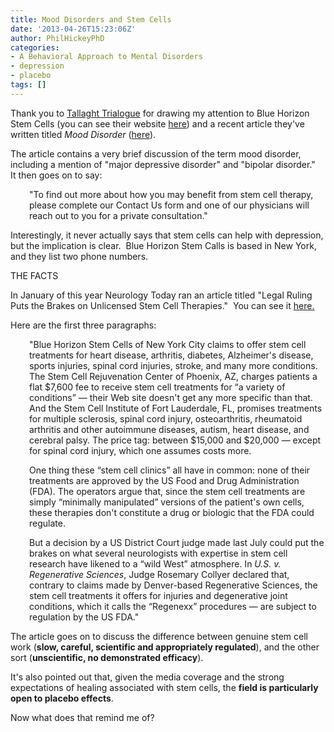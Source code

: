 ```yaml
---
title: Mood Disorders and Stem Cells
date: '2013-04-26T15:23:06Z'
author: PhilHickeyPhD
categories:
- A Behavioral Approach to Mental Disorders
- depression
- placebo
tags: []
---
```


Thank you to <a href="https://twitter.com/TallaTrialogue">Tallaght Trialogue</a> for drawing my attention to Blue Horizon Stem Cells (you can see their website <a href="http://bluehorizonstemcells.com/">here</a>) and a recent article they've written titled <i>Mood Disorder </i>(<a href="http://bluehorizonstemcells.com/stem-cell-treatments/mood-disorder/">here</a>).

The article contains a very brief discussion of the term mood disorder, including a mention of "major depressive disorder" and "bipolar disorder."  It then goes on to say:
<p style="padding-left: 30px;">"To find out more about how you may benefit from stem cell therapy, please complete our Contact Us form and one of our physicians will reach out to you for a private consultation."</p>
Interestingly, it never actually says that stem cells can help with depression, but the implication is clear.  Blue Horizon Stem Calls is based in New York, and they list two phone numbers.

THE FACTS

In January of this year Neurology Today ran an article titled "Legal Ruling Puts the Brakes on Unlicensed Stem Cell Therapies."  You can see it <a href="http://www.aan.com/elibrary/neurologytoday/?event=home.showArticle&amp;id=ovid.com:/bib/ovftdb/00132985-201301170-00007">here.</a>

Here are the first three paragraphs:
<p style="padding-left: 30px;">"Blue Horizon Stem Cells of New York City claims to offer stem cell treatments for heart disease, arthritis, diabetes, Alzheimer's disease, sports injuries, spinal cord injuries, stroke, and many more conditions. The Stem Cell Rejuvenation Center of Phoenix, AZ, charges patients a flat $7,600 fee to receive stem cell treatments for “a variety of conditions” — their Web site doesn't get any more specific than that. And the Stem Cell Institute of Fort Lauderdale, FL, promises treatments for multiple sclerosis, spinal cord injury, osteoarthritis, rheumatoid arthritis and other autoimmune diseases, autism, heart disease, and cerebral palsy. The price tag: between $15,000 and $20,000 — except for spinal cord injury, which one assumes costs more.</p>
<p style="padding-left: 30px;">One thing these “stem cell clinics” all have in common: none of their treatments are approved by the US Food and Drug Administration (FDA). The operators argue that, since the stem cell treatments are simply “minimally manipulated” versions of the patient's own cells, these therapies don't constitute a drug or biologic that the FDA could regulate.</p>
<p style="padding-left: 30px;">But a decision by a US District Court judge made last July could put the brakes on what several neurologists with expertise in stem cell research have likened to a “wild West” atmosphere. In <em>U.S. v. Regenerative Sciences</em>, Judge Rosemary Collyer declared that, contrary to claims made by Denver-based Regenerative Sciences, the stem cell treatments it offers for injuries and degenerative joint conditions, which it calls the “Regenexx” procedures — are subject to regulation by the US FDA."</p>
The article goes on to discuss the difference between genuine stem cell work (<strong>slow, careful, scientific and appropriately regulated</strong>), and the other sort (<strong>unscientific, no demonstrated efficacy</strong>).

It's also pointed out that, given the media coverage and the strong expectations of healing associated with stem cells, the <strong>field is particularly open to placebo effects</strong>.

Now what does that remind me of?

&nbsp;

&nbsp;